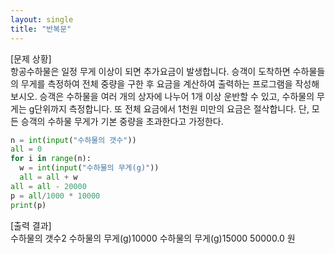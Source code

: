 ```yaml
---
layout: single
title: "반복문"
---
```


[문제 상황]  
항공수하물은 일정 무게 이상이 되면 추가요금이 발생합니다. 승객이 도착하면 수하물들의 무게를 측정하여 전체 중량을 구한 후 요금을 계산하여 출력하는 프로그램을 작성해 보시오. 승객은 수하물을 여러 개의 상자에 나누어 1개 이상 운반할 수 있고, 수하물의 무게는 g단위까지 측정합니다. 또 전체 요금에서 1천원 미만의 요금은 절삭합니다.  단, 모든 승객의 수하물 무게가 기본 중량을 초과한다고 가정한다.

~~~python
n = int(input("수하물의 갯수"))
all = 0
for i in range(n):
  w = int(input("수하물의 무게(g)"))
  all = all + w
all = all - 20000
p = all/1000 * 10000
print(p)
~~~

[출력 결과]  
수하물의 갯수2
수하물의 무게(g)10000
수하물의 무게(g)15000
50000.0 원
